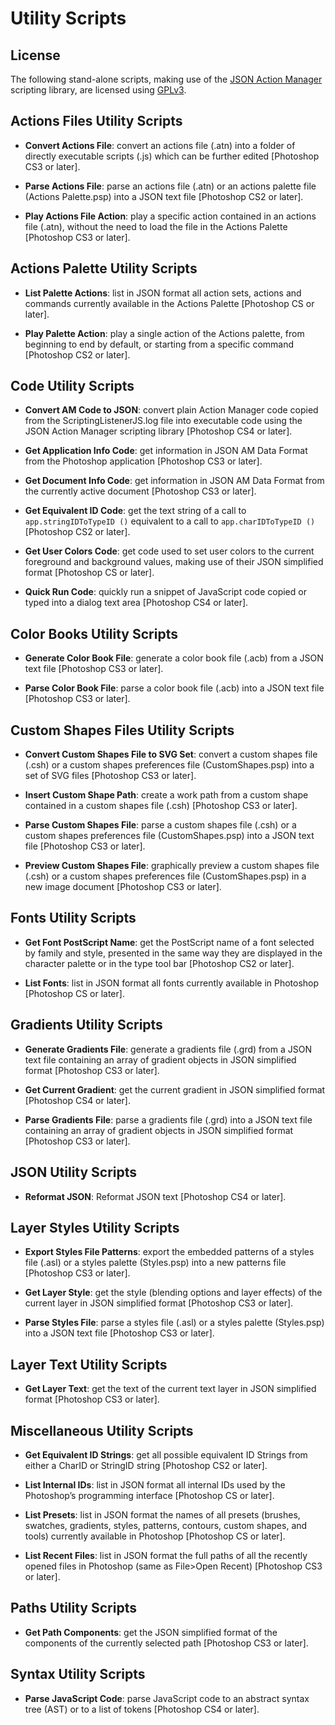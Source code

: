 # Utility Scripts

## License

The following stand-alone scripts, making use of the [JSON Action
Manager](<../JSON_Action_Manager/>) scripting library, are licensed using
[GPLv3](</web/20150906020141/http://www.gnu.org/licenses/gpl.html>).

## Actions Files Utility Scripts

-   **Convert Actions File**: convert an actions file (.atn) into a folder of
    directly executable scripts (.js) which can be further edited [Photoshop CS3
    or later].

-   **Parse Actions File**: parse an actions file (.atn) or an actions palette
    file (Actions Palette.psp) into a JSON text file [Photoshop CS2 or later].

-   **Play Actions File Action**: play a specific action contained in an actions
    file (.atn), without the need to load the file in the Actions Palette
    [Photoshop CS3 or later].

## Actions Palette Utility Scripts

-   **List Palette Actions**: list in JSON format all action sets, actions and
    commands currently available in the Actions Palette [Photoshop CS or later].

-   **Play Palette Action**: play a single action of the Actions palette, from
    beginning to end by default, or starting from a specific command [Photoshop
    CS2 or later].

## Code Utility Scripts

-   **Convert AM Code to JSON**: convert plain Action Manager code copied from
    the ScriptingListenerJS.log file into executable code using the JSON Action
    Manager scripting library [Photoshop CS4 or later].

-   **Get Application Info Code**: get information in JSON AM Data Format from
    the Photoshop application [Photoshop CS3 or later].

-   **Get Document Info Code**: get information in JSON AM Data Format from the
    currently active document [Photoshop CS3 or later].

-   **Get Equivalent ID Code**: get the text string of a call to
    `app.stringIDToTypeID ()` equivalent to a call to `app.charIDToTypeID ()`
    [Photoshop CS2 or later].

-   **Get User Colors Code**: get code used to set user colors to the current
    foreground and background values, making use of their JSON simplified format
    [Photoshop CS or later].

-   **Quick Run Code**: quickly run a snippet of JavaScript code copied or typed
    into a dialog text area [Photoshop CS4 or later].

## Color Books Utility Scripts

-   **Generate Color Book File**: generate a color book file (.acb) from a JSON
    text file [Photoshop CS3 or later].

-   **Parse Color Book File**: parse a color book file (.acb) into a JSON text
    file [Photoshop CS3 or later].

## Custom Shapes Files Utility Scripts

-   **Convert Custom Shapes File to SVG Set**: convert a custom shapes file
    (.csh) or a custom shapes preferences file (CustomShapes.psp) into a set of
    SVG files [Photoshop CS3 or later].

-   **Insert Custom Shape Path**: create a work path from a custom shape
    contained in a custom shapes file (.csh) [Photoshop CS3 or later].

-   **Parse Custom Shapes File**: parse a custom shapes file (.csh) or a custom
    shapes preferences file (CustomShapes.psp) into a JSON text file [Photoshop
    CS3 or later].

-   **Preview Custom Shapes File**: graphically preview a custom shapes file
    (.csh) or a custom shapes preferences file (CustomShapes.psp) in a new image
    document [Photoshop CS3 or later].

## Fonts Utility Scripts

-   **Get Font PostScript Name**: get the PostScript name of a font selected by
    family and style, presented in the same way they are displayed in the
    character palette or in the type tool bar [Photoshop CS2 or later].

-   **List Fonts**: list in JSON format all fonts currently available in
    Photoshop [Photoshop CS or later].

## Gradients Utility Scripts

-   **Generate Gradients File**: generate a gradients file (.grd) from a JSON
    text file containing an array of gradient objects in JSON simplified format
    [Photoshop CS3 or later].

-   **Get Current Gradient**: get the current gradient in JSON simplified format
    [Photoshop CS4 or later].

-   **Parse Gradients File**: parse a gradients file (.grd) into a JSON text
    file containing an array of gradient objects in JSON simplified format
    [Photoshop CS3 or later].

## JSON Utility Scripts

-   **Reformat JSON**: Reformat JSON text [Photoshop CS4 or later].

## Layer Styles Utility Scripts

-   **Export Styles File Patterns**: export the embedded patterns of a styles
    file (.asl) or a styles palette (Styles.psp) into a new patterns file
    [Photoshop CS3 or later].

-   **Get Layer Style**: get the style (blending options and layer effects) of
    the current layer in JSON simplified format [Photoshop CS3 or later].

-   **Parse Styles File**: parse a styles file (.asl) or a styles palette
    (Styles.psp) into a JSON text file [Photoshop CS3 or later].

## Layer Text Utility Scripts

-   **Get Layer Text**: get the text of the current text layer in JSON
    simplified format [Photoshop CS3 or later].

## Miscellaneous Utility Scripts

-   **Get Equivalent ID Strings**: get all possible equivalent ID Strings from
    either a CharID or StringID string [Photoshop CS2 or later].

-   **List Internal IDs**: list in JSON format all internal IDs used by the
    Photoshop’s programming interface [Photoshop CS or later].

-   **List Presets**: list in JSON format the names of all presets (brushes,
    swatches, gradients, styles, patterns, contours, custom shapes, and tools)
    currently available in Photoshop [Photoshop CS or later].

-   **List Recent Files**: list in JSON format the full paths of all the
    recently opened files in Photoshop (same as File\>Open Recent) [Photoshop
    CS3 or later].

## Paths Utility Scripts

-   **Get Path Components**: get the JSON simplified format of the components of
    the currently selected path [Photoshop CS3 or later].

## Syntax Utility Scripts

-   **Parse JavaScript Code**: parse JavaScript code to an abstract syntax tree
    (AST) or to a list of tokens [Photoshop CS4 or later].

